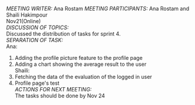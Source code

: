 *MEETING WRITER:* Ana Rostam *MEETING PARTICIPANTS:* Ana Rostam and Shaili Hakimpour    
Nov21(Online)  
*DISCUSSION OF TOPICS:*  
Discussed the distribution of tasks for sprint 4.  
*SEPARATION OF TASK:*  
Ana:  
1. Adding the profile picture feature to the profile page  
2. Adding a chart showing the average result to the user  
Shaili:  
1. Fetching the data of the evaluation of the logged in user  
2. Profile page's test  
*ACTIONS FOR NEXT MEETING:*   
The tasks should be done by Nov 24  
